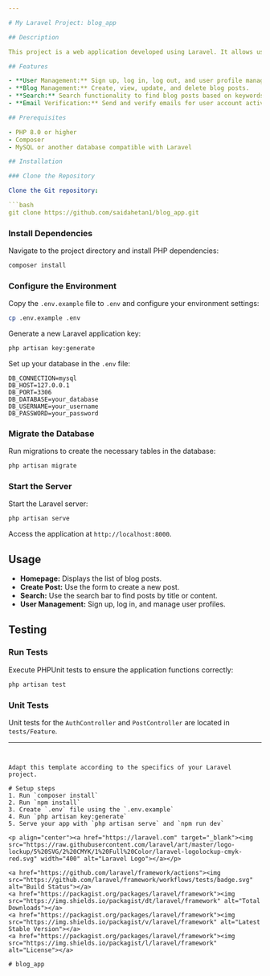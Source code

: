 ```yaml
---

# My Laravel Project: blog_app

## Description

This project is a web application developed using Laravel. It allows users to manage blog posts, sign up, log in, and search for publications. The application includes features for authentication, user management, and blog post management.

## Features

- **User Management:** Sign up, log in, log out, and user profile management.
- **Blog Management:** Create, view, update, and delete blog posts.
- **Search:** Search functionality to find blog posts based on keywords.
- **Email Verification:** Send and verify emails for user account activation.

## Prerequisites

- PHP 8.0 or higher
- Composer
- MySQL or another database compatible with Laravel

## Installation

### Clone the Repository

Clone the Git repository:

```bash
git clone https://github.com/saidahetan1/blog_app.git
```

### Install Dependencies

Navigate to the project directory and install PHP dependencies:

```bash
composer install
```

### Configure the Environment

Copy the `.env.example` file to `.env` and configure your environment settings:

```bash
cp .env.example .env
```

Generate a new Laravel application key:

```bash
php artisan key:generate
```

Set up your database in the `.env` file:

```dotenv
DB_CONNECTION=mysql
DB_HOST=127.0.0.1
DB_PORT=3306
DB_DATABASE=your_database
DB_USERNAME=your_username
DB_PASSWORD=your_password
```

### Migrate the Database

Run migrations to create the necessary tables in the database:

```bash
php artisan migrate
```

### Start the Server

Start the Laravel server:

```bash
php artisan serve
```

Access the application at `http://localhost:8000`.

## Usage

- **Homepage:** Displays the list of blog posts.
- **Create Post:** Use the form to create a new post.
- **Search:** Use the search bar to find posts by title or content.
- **User Management:** Sign up, log in, and manage user profiles.

## Testing

### Run Tests

Execute PHPUnit tests to ensure the application functions correctly:

```bash
php artisan test
```

### Unit Tests

Unit tests for the `AuthController` and `PostController` are located in `tests/Feature`.

---
```


Adapt this template according to the specifics of your Laravel project.

# Setup steps
1. Run `composer install`
2. Run `npm install`
3. Create `.env` file using the `.env.example`
4. Run `php artisan key:generate`
5. Serve your app with `php artisan serve` and `npm run dev`

<p align="center"><a href="https://laravel.com" target="_blank"><img src="https://raw.githubusercontent.com/laravel/art/master/logo-lockup/5%20SVG/2%20CMYK/1%20Full%20Color/laravel-logolockup-cmyk-red.svg" width="400" alt="Laravel Logo"></a></p>

<a href="https://github.com/laravel/framework/actions"><img src="https://github.com/laravel/framework/workflows/tests/badge.svg" alt="Build Status"></a>
<a href="https://packagist.org/packages/laravel/framework"><img src="https://img.shields.io/packagist/dt/laravel/framework" alt="Total Downloads"></a>
<a href="https://packagist.org/packages/laravel/framework"><img src="https://img.shields.io/packagist/v/laravel/framework" alt="Latest Stable Version"></a>
<a href="https://packagist.org/packages/laravel/framework"><img src="https://img.shields.io/packagist/l/laravel/framework" alt="License"></a>

# blog_app
